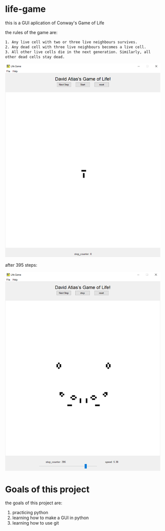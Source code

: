 # life-game



this is a GUI aplication of Conway's Game of Life

the rules of the game are:

    1. Any live cell with two or three live neighbours survives.
    2. Any dead cell with three live neighbours becomes a live cell.
    3. All other live cells die in the next generation. Similarly, all other dead cells stay dead.
    
<img src="game of life GUI.png" width ="700">
    
after 395 steps:

<img src="game of life GUI end.png" width ="700">

# Goals of this project
the goals of this project are:
 1. practicing python
 2. learning how to make a GUI in python
 3. learning how to use git
